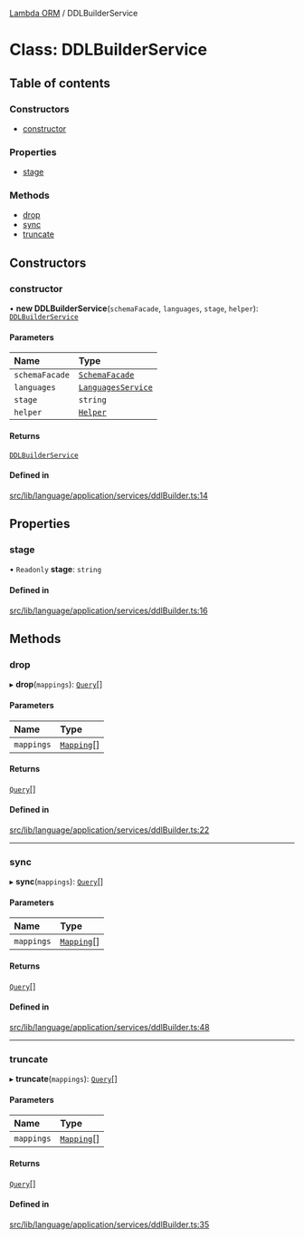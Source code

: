 [Lambda ORM](../README.md) / DDLBuilderService

# Class: DDLBuilderService

## Table of contents

### Constructors

- [constructor](DDLBuilderService.md#constructor)

### Properties

- [stage](DDLBuilderService.md#stage)

### Methods

- [drop](DDLBuilderService.md#drop)
- [sync](DDLBuilderService.md#sync)
- [truncate](DDLBuilderService.md#truncate)

## Constructors

### constructor

• **new DDLBuilderService**(`schemaFacade`, `languages`, `stage`, `helper`): [`DDLBuilderService`](DDLBuilderService.md)

#### Parameters

| Name | Type |
| :------ | :------ |
| `schemaFacade` | [`SchemaFacade`](SchemaFacade.md) |
| `languages` | [`LanguagesService`](LanguagesService.md) |
| `stage` | `string` |
| `helper` | [`Helper`](Helper.md) |

#### Returns

[`DDLBuilderService`](DDLBuilderService.md)

#### Defined in

[src/lib/language/application/services/ddlBuilder.ts:14](https://github.com/FlavioLionelRita/lambdaorm/blob/b5326020/src/lib/language/application/services/ddlBuilder.ts#L14)

## Properties

### stage

• `Readonly` **stage**: `string`

#### Defined in

[src/lib/language/application/services/ddlBuilder.ts:16](https://github.com/FlavioLionelRita/lambdaorm/blob/b5326020/src/lib/language/application/services/ddlBuilder.ts#L16)

## Methods

### drop

▸ **drop**(`mappings`): [`Query`](Query.md)[]

#### Parameters

| Name | Type |
| :------ | :------ |
| `mappings` | [`Mapping`](../interfaces/Mapping.md)[] |

#### Returns

[`Query`](Query.md)[]

#### Defined in

[src/lib/language/application/services/ddlBuilder.ts:22](https://github.com/FlavioLionelRita/lambdaorm/blob/b5326020/src/lib/language/application/services/ddlBuilder.ts#L22)

___

### sync

▸ **sync**(`mappings`): [`Query`](Query.md)[]

#### Parameters

| Name | Type |
| :------ | :------ |
| `mappings` | [`Mapping`](../interfaces/Mapping.md)[] |

#### Returns

[`Query`](Query.md)[]

#### Defined in

[src/lib/language/application/services/ddlBuilder.ts:48](https://github.com/FlavioLionelRita/lambdaorm/blob/b5326020/src/lib/language/application/services/ddlBuilder.ts#L48)

___

### truncate

▸ **truncate**(`mappings`): [`Query`](Query.md)[]

#### Parameters

| Name | Type |
| :------ | :------ |
| `mappings` | [`Mapping`](../interfaces/Mapping.md)[] |

#### Returns

[`Query`](Query.md)[]

#### Defined in

[src/lib/language/application/services/ddlBuilder.ts:35](https://github.com/FlavioLionelRita/lambdaorm/blob/b5326020/src/lib/language/application/services/ddlBuilder.ts#L35)
